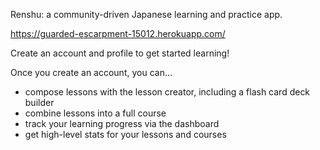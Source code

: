 Renshu: a community-driven Japanese learning and practice app. 

https://guarded-escarpment-15012.herokuapp.com/

Create an account and profile to get started learning!

Once you create an account, you can...
- compose lessons with the lesson creator, including a flash card deck builder
- combine lessons into a full course
- track your learning progress via the dashboard
- get high-level stats for your lessons and courses

